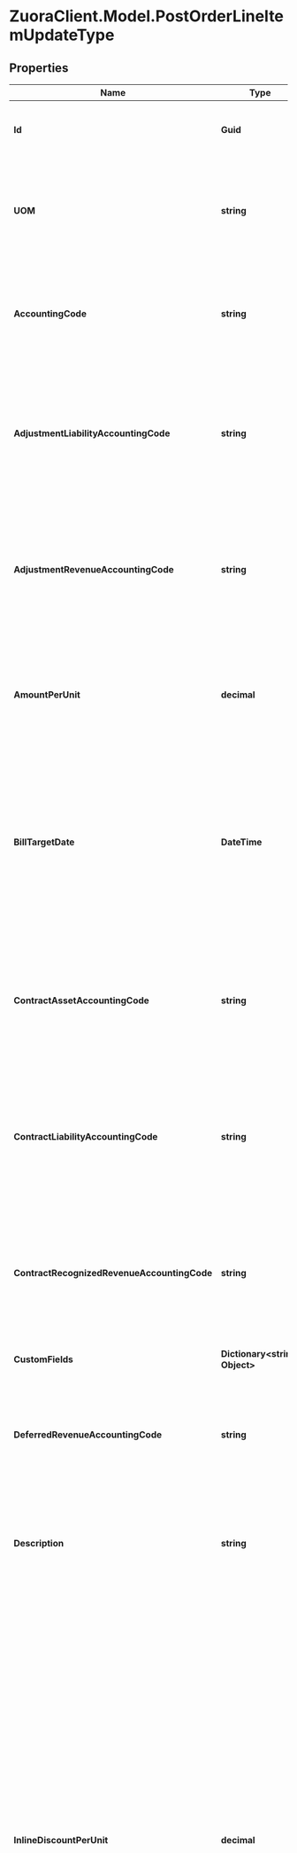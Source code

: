 # ZuoraClient.Model.PostOrderLineItemUpdateType

## Properties

Name | Type | Description | Notes
------------ | ------------- | ------------- | -------------
**Id** | **Guid** | The sytem generated Id for the Order Line Item(OLI). Use this field to specify which OLI to update.  | 
**UOM** | **string** | Specifies the units to measure usage.  You can update this field for an OLI only when the OLI is in the &#x60;Executing&#x60; state (when the &#x60;itemState&#x60; field is set as &#x60;Executing&#x60;).  | [optional] 
**AccountingCode** | **string** | The accountingCode for the Order Line Item (OLI).  You can update this field for an OLI only when the OLI is in the &#x60;Executing&#x60; state (when the &#x60;itemState&#x60; field is set as &#x60;Executing&#x60;).  | [optional] 
**AdjustmentLiabilityAccountingCode** | **string** | The accounting code on the Order Line Item object for customers using [Zuora Billing - Revenue Integration](https://knowledgecenter.zuora.com/Zuora_Revenue/Zuora_Billing_-_Revenue_Integration).  You can update this field for an OLI only when the OLI is in the &#x60;Executing&#x60; state (when the &#x60;itemState&#x60; field is set as &#x60;Executing&#x60;).  | [optional] 
**AdjustmentRevenueAccountingCode** | **string** | The accounting code on the Order Line Item object for customers using [Zuora Billing - Revenue Integration](https://knowledgecenter.zuora.com/Zuora_Revenue/Zuora_Billing_-_Revenue_Integration).  You can update this field for an OLI only when the OLI is in the &#x60;Executing&#x60; state (when the &#x60;itemState&#x60; field is set as &#x60;Executing&#x60;).  | [optional] 
**AmountPerUnit** | **decimal** | The actual charged amount per unit for the Order Line Item (OLI).  You can update this field for an OLI only when the OLI is in the &#x60;Executing&#x60; state (when the &#x60;itemState&#x60; field is set as &#x60;Executing&#x60;).  | [optional] 
**BillTargetDate** | **DateTime** | The target date for the Order Line Item (OLI) to be picked up by bill run for generating invoice.  To generate invoice for an OLI, you must set this field and set the &#x60;itemState&#x60; field to &#x60;SentToBilling&#x60;.  You can update this field for an OLI only when the OLI is in the &#x60;Executing&#x60; state (when the &#x60;itemState&#x60; field is set as &#x60;Executing&#x60;).  | [optional] 
**ContractAssetAccountingCode** | **string** | The accounting code on the Order Line Item object for customers using [Zuora Billing - Revenue Integration](https://knowledgecenter.zuora.com/Zuora_Revenue/Zuora_Billing_-_Revenue_Integration).  You can update this field for an OLI only when the OLI is in the &#x60;Executing&#x60; state (when the &#x60;itemState&#x60; field is set as &#x60;Executing&#x60;).  | [optional] 
**ContractLiabilityAccountingCode** | **string** | The accounting code on the Order Line Item object for customers using [Zuora Billing - Revenue Integration](https://knowledgecenter.zuora.com/Zuora_Revenue/Zuora_Billing_-_Revenue_Integration).  You can update this field for an OLI only when the OLI is in the &#x60;Executing&#x60; state (when the &#x60;itemState&#x60; field is set as &#x60;Executing&#x60;).  | [optional] 
**ContractRecognizedRevenueAccountingCode** | **string** | The accounting code on the Order Line Item object for customers using [Zuora Billing - Revenue Integration](https://knowledgecenter.zuora.com/Zuora_Revenue/Zuora_Billing_-_Revenue_Integration).  You can update this field for an OLI only when the OLI is in the &#x60;Executing&#x60; state (when the &#x60;itemState&#x60; field is set as &#x60;Executing&#x60;).  | [optional] 
**CustomFields** | **Dictionary&lt;string, Object&gt;** | Container for custom fields of an Order Line Item object.  | [optional] 
**DeferredRevenueAccountingCode** | **string** | The deferred revenue accounting code for the Order Line Item (OLI).  You can update this field for an OLI only when the OLI is in the &#x60;Executing&#x60; state (when the &#x60;itemState&#x60; field is set as &#x60;Executing&#x60;).  | [optional] 
**Description** | **string** | The description of the Order Line Item (OLI).  You can update this field for an OLI only when the OLI is in the &#x60;Executing&#x60; state (when the &#x60;itemState&#x60; field is set as &#x60;Executing&#x60;).  | [optional] 
**InlineDiscountPerUnit** | **decimal** | You can update this field for an OLI only when the OLI is in the &#x60;Executing&#x60; state (when the &#x60;itemState&#x60; field is set as &#x60;Executing&#x60;).  Use this field in accordance with the &#x60;inlineDiscountType&#x60; field, in the following manner: * If the &#x60;inlineDiscountType&#x60; field is set as &#x60;Percentage&#x60;, this field specifies the discount percentage for each unit of the order line item. For exmaple, if you specify &#x60;5&#x60; in this field, the discount percentage is 5%. * If the &#x60;inlineDiscountType&#x60; field is set as &#x60;FixedAmount&#x60;, this field specifies the discount amount on each unit of the order line item. For exmaple, if you specify &#x60;10&#x60; in this field, the discount amount on each unit of the order line item is 10.  Once you set the &#x60;inlineDiscountType&#x60;, &#x60;inlineDiscountPerUnit&#x60;, and &#x60;listPricePerUnit&#x60; fields, the system will automatically generate the &#x60;amountPerUnit&#x60; field. You shall not set the &#x60;amountPerUnit&#x60; field by yourself.  | [optional] 
**InlineDiscountType** | **string** | You can update this field for an OLI only when the OLI is in the &#x60;Executing&#x60; state (when the &#x60;itemState&#x60; field is set as &#x60;Executing&#x60;).  Use this field to specify the inline discount type, which can be &#x60;Percentage&#x60;, &#x60;FixedAmount&#x60;, or &#x60;None&#x60;. The default value is &#x60;Percentage&#x60;.  Use this field together with the &#x60;inlineDiscountPerUnit&#x60; field to specify inline discounts for order line items. The inline discount is applied to the list price of an order line item.   Once you set the &#x60;inlineDiscountType&#x60;, &#x60;inlineDiscountPerUnit&#x60;, and &#x60;listPricePerUnit&#x60; fields, the system will automatically generate the &#x60;amountPerUnit&#x60; field. You shall not set the &#x60;amountPerUnit&#x60; field by yourself.  | [optional] 
**ItemName** | **string** | The name of the Order Line Item (OLI).  You can update this field for an OLI only when the OLI is in the &#x60;Executing&#x60; state (when the &#x60;itemState&#x60; field is set as &#x60;Executing&#x60;).  | [optional] 
**ItemNumber** | **string** | The number for the Order Line Item (OLI).  You can update this field for an OLI only when the OLI is in the &#x60;Executing&#x60; state (when the &#x60;itemState&#x60; field is set as &#x60;Executing&#x60;).  | [optional] 
**ItemState** | **string** | The state of the Order Line Item (OLI). See [Order Line Item states, Order states, and state transitions](https://knowledgecenter.zuora.com/Billing/Subscriptions/Orders/Order_Line_Items/AB_Order_Line_Item_States_and_Order_States) for more information.  To generate invoice for an OLI, you must set this field to &#x60;SentToBilling&#x60; and set the &#x60;billTargetDate&#x60; field .  You can update this field for an OLI only when the OLI is in the &#x60;Executing&#x60; or &#x60;SentToBilling&#x60;state (when the &#x60;itemState&#x60; field is set as &#x60;Executing&#x60; or &#x60;SentToBilling&#x60;).  | [optional] 
**ItemType** | **string** | The type of the Order Line Item (OLI).   You can update this field for an OLI only when the OLI is in the &#x60;Executing&#x60; state (when the &#x60;itemState&#x60; field is set as &#x60;Executing&#x60;).  | [optional] 
**ListPricePerUnit** | **decimal** | The list price per unit for the Order Line Item (OLI).  You can update this field for an OLI only when the OLI is in the &#x60;Executing&#x60; state (when the &#x60;itemState&#x60; field is set as &#x60;Executing&#x60;).  | [optional] 
**ProductCode** | **string** | The product code for the Order Line Item (OLI).  You can update this field for an OLI only when the OLI is in the &#x60;Executing&#x60; state (when the &#x60;itemState&#x60; field is set as &#x60;Executing&#x60;).  | [optional] 
**PurchaseOrderNumber** | **string** | Used by customers to specify the Purchase Order Number provided by the buyer.  You can update this field for an Order Line Item (OLI) only when the OLI is in the &#x60;Executing&#x60; state (when the &#x60;itemState&#x60; field is set as &#x60;Executing&#x60;).  | [optional] 
**Quantity** | **decimal** | The quantity of units, such as the number of authors in a hosted wiki service.  You can update this field for an Order Line Item (OLI) only when the OLI is in the &#x60;Executing&#x60; state (when the &#x60;itemState&#x60; field is set as &#x60;Executing&#x60;).  | [optional] 
**RecognizedRevenueAccountingCode** | **string** | The recognized revenue accounting code for the Order Line Item (OLI).  You can update this field for an OLI only when the OLI is in the &#x60;Executing&#x60; state (when the &#x60;itemState&#x60; field is set as &#x60;Executing&#x60;).  | [optional] 
**RelatedSubscriptionNumber** | **string** | Use this field to relate an order line item to an subscription. Specify this field to the subscription number of the subscription to relate.  You can update this field for an OLI only when the OLI is in the &#x60;Executing&#x60; state (when the &#x60;itemState&#x60; field is set as &#x60;Executing&#x60;).  | [optional] 
**RevenueRecognitionRule** | **string** | The Revenue Recognition rule for the Order Line Item (OLI).  You can update this field for an OLI only when the OLI is in the &#x60;Executing&#x60; state (when the &#x60;itemState&#x60; field is set as &#x60;Executing&#x60;).  | [optional] 
**SoldTo** | **string** | The ID of a contact that belongs to the billing account of the order line item. Use this field to assign an existing account as the sold-to contact of an order line item.  You can update this field for an OLI only when the OLI is in the &#x60;Executing&#x60; state (when the &#x60;itemState&#x60; field is set as &#x60;Executing&#x60;).  | [optional] 
**TaxCode** | **string** | The tax code for the Order Line Item (OLI).  You can update this field for an OLI only when the OLI is in the &#x60;Executing&#x60; state (when the &#x60;itemState&#x60; field is set as &#x60;Executing&#x60;).  | [optional] 
**TaxMode** | **string** | The tax mode for the Order Line Item (OLI).  You can update this field for an OLI only when the OLI is in the &#x60;Executing&#x60; state (when the &#x60;itemState&#x60; field is set as &#x60;Executing&#x60;).  | [optional] 
**TransactionEndDate** | **DateTime** | The date a transaction is completed. The default value of this field is the transaction start date. Also, the value of this field should always equal or be later than the value of the &#x60;transactionStartDate&#x60; field.  You can update this field for an OLI only when the OLI is in the &#x60;Executing&#x60; state (when the &#x60;itemState&#x60; field is set as &#x60;Executing&#x60;).  | [optional] 
**TransactionStartDate** | **DateTime** | The date a transaction starts. The default value of this field is the order date.  You can update this field for an OLI only when the OLI is in the &#x60;Executing&#x60; state (when the &#x60;itemState&#x60; field is set as &#x60;Executing&#x60;).  | [optional] 
**UnbilledReceivablesAccountingCode** | **string** | The accounting code on the Order Line Item object for customers using [Zuora Billing - Revenue Integration](https://knowledgecenter.zuora.com/Zuora_Revenue/Zuora_Billing_-_Revenue_Integration).  You can update this field for an OLI only when the OLI is in the &#x60;Executing&#x60; state (when the &#x60;itemState&#x60; field is set as &#x60;Executing&#x60;).  | [optional] 

[[Back to Model list]](../README.md#documentation-for-models) [[Back to API list]](../README.md#documentation-for-api-endpoints) [[Back to README]](../README.md)


